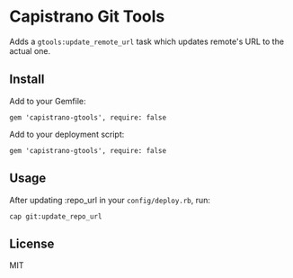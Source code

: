 # Capistrano Git Tools

Adds a `gtools:update_remote_url` task which updates remote's URL to the actual one.

## Install

Add to your Gemfile:

    gem 'capistrano-gtools', require: false

Add to your deployment script:

    gem 'capistrano-gtools', require: false

## Usage

After updating :repo_url in your `config/deploy.rb`, run:

    cap git:update_repo_url

## License

MIT